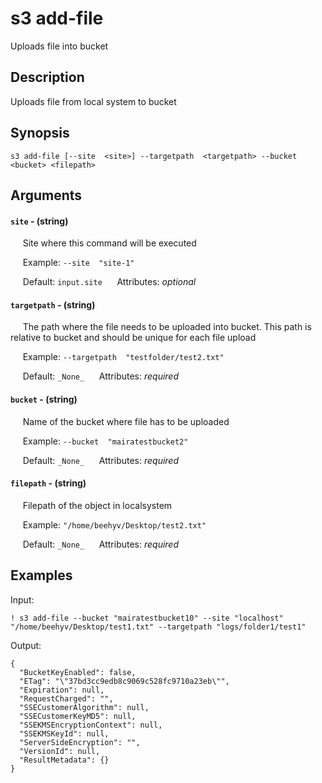 # s3 add-file

Uploads file into bucket

## Description

Uploads file from local system to bucket

## Synopsis

`s3 add-file [--site  <site>] --targetpath  <targetpath> --bucket  <bucket> <filepath>`

## Arguments


#### `site` - (string)

&nbsp;&nbsp;&nbsp;&nbsp; Site where this command will be executed  

&nbsp;&nbsp;&nbsp;&nbsp; Example:  `--site  "site-1"`

&nbsp;&nbsp;&nbsp;&nbsp; Default: `input.site`
&nbsp;&nbsp;&nbsp;&nbsp; Attributes: _optional_  


#### `targetpath` - (string)

&nbsp;&nbsp;&nbsp;&nbsp; The path where the file needs to be uploaded into bucket. This path is relative to bucket and should be unique for each file upload
  

&nbsp;&nbsp;&nbsp;&nbsp; Example:  `--targetpath  "testfolder/test2.txt"`

&nbsp;&nbsp;&nbsp;&nbsp; Default: `_None_`
&nbsp;&nbsp;&nbsp;&nbsp; Attributes: _required_  


#### `bucket` - (string)

&nbsp;&nbsp;&nbsp;&nbsp; Name of the bucket where file has to be uploaded  

&nbsp;&nbsp;&nbsp;&nbsp; Example:  `--bucket  "mairatestbucket2"`

&nbsp;&nbsp;&nbsp;&nbsp; Default: `_None_`
&nbsp;&nbsp;&nbsp;&nbsp; Attributes: _required_  


#### `filepath` - (string)

&nbsp;&nbsp;&nbsp;&nbsp; Filepath of the object in localsystem  

&nbsp;&nbsp;&nbsp;&nbsp; Example:  `"/home/beehyv/Desktop/test2.txt"`

&nbsp;&nbsp;&nbsp;&nbsp; Default: `_None_`
&nbsp;&nbsp;&nbsp;&nbsp; Attributes: _required_  



## Examples

Input: 
```
! s3 add-file --bucket "mairatestbucket10" --site "localhost" "/home/beehyv/Desktop/test1.txt" --targetpath "logs/folder1/test1"
```
Output: 
```
{
  "BucketKeyEnabled": false,
  "ETag": "\"37bd3cc9edb8c9069c528fc9710a23eb\"",
  "Expiration": null,
  "RequestCharged": "",
  "SSECustomerAlgorithm": null,
  "SSECustomerKeyMD5": null,
  "SSEKMSEncryptionContext": null,
  "SSEKMSKeyId": null,
  "ServerSideEncryption": "",
  "VersionId": null,
  "ResultMetadata": {}
}
```

